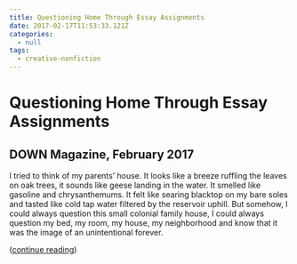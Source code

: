```yaml
---
title: Questioning Home Through Essay Assignments
date: 2017-02-17T11:53:33.121Z
categories:
  - null
tags:
  - creative-nonfiction
---
```

# Questioning Home Through Essay Assignments

## DOWN Magazine, February 2017

I tried to think of my parents’ house. It looks like a breeze ruffling the leaves on oak trees, it sounds like geese landing in the water. It smelled like gasoline and chrysanthemums. It felt like searing blacktop on my bare soles and tasted like cold tap water filtered by the reservoir uphill. But somehow, I could always question this small colonial family house, I could always question my bed, my room, my house, my neighborhood and know that it was the image of an unintentional forever.

([continue reading](https://downatyale.com/questioning-home-through-essay-assignments/))